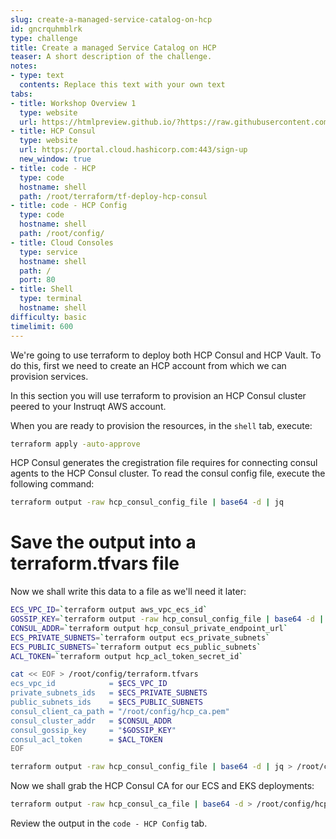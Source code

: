 ```yaml
---
slug: create-a-managed-service-catalog-on-hcp
id: gncrquhmblrk
type: challenge
title: Create a managed Service Catalog on HCP
teaser: A short description of the challenge.
notes:
- type: text
  contents: Replace this text with your own text
tabs:
- title: Workshop Overview 1
  type: website
  url: https://htmlpreview.github.io/?https://raw.githubusercontent.com/hashicorp/field-workshops-consul/n8-ssn4aws-ecs-demo/instruqt-tracks/secure-service-networking-for-aws/assets/images/ssn4aws-overview1.html
- title: HCP Consul
  type: website
  url: https://portal.cloud.hashicorp.com:443/sign-up
  new_window: true
- title: code - HCP
  type: code
  hostname: shell
  path: /root/terraform/tf-deploy-hcp-consul
- title: code - HCP Config
  type: code
  hostname: shell
  path: /root/config/
- title: Cloud Consoles
  type: service
  hostname: shell
  path: /
  port: 80
- title: Shell
  type: terminal
  hostname: shell
difficulty: basic
timelimit: 600
---
```

We're going to use terraform to deploy both HCP Consul and HCP Vault. To do this, first we need to create an HCP account from which we can provision services.

In this section you will use terraform to provision an HCP Consul cluster peered to your Instruqt AWS account.

When you are ready to provision the resources, in the `shell` tab, execute:

```sh
terraform apply -auto-approve
```

HCP Consul generates the cregistration file requires for connecting consul agents to the HCP Consul cluster. To read the consul config file, execute the following command:

```sh
terraform output -raw hcp_consul_config_file | base64 -d | jq
```

Save the output into a terraform.tfvars file
===

Now we shall write this data to a file as we'll need it later:

```sh
ECS_VPC_ID=`terraform output aws_vpc_ecs_id`
GOSSIP_KEY=`terraform output -raw hcp_consul_config_file | base64 -d | jq -r .encrypt`
CONSUL_ADDR=`terraform output hcp_consul_private_endpoint_url`
ECS_PRIVATE_SUBNETS=`terraform output ecs_private_subnets`
ECS_PUBLIC_SUBNETS=`terraform output ecs_public_subnets`
ACL_TOKEN=`terraform output hcp_acl_token_secret_id`

cat << EOF > /root/config/terraform.tfvars
ecs_vpc_id            = $ECS_VPC_ID
private_subnets_ids   = $ECS_PRIVATE_SUBNETS
public_subnets_ids    = $ECS_PUBLIC_SUBNETS
consul_client_ca_path = "/root/config/hcp_ca.pem"
consul_cluster_addr   = $CONSUL_ADDR
consul_gossip_key     = "$GOSSIP_KEY"
consul_acl_token      = $ACL_TOKEN
EOF

```

```sh
terraform output -raw hcp_consul_config_file | base64 -d | jq > /root/config/hcp_client_config.json
```

Now we shall grab the HCP Consul CA for our ECS and EKS deployments:
```sh
terraform output -raw hcp_consul_ca_file | base64 -d > /root/config/hcp_ca.pem
```

Review the output in the `code - HCP Config` tab.